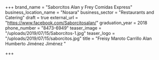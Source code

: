 +++
brand_name = "Saborcitos Alan y Frey Comidas Express"
business_location_name = "Nosara"
business_sector = "Restaurants and Catering"
draft = true
external_url = "https://www.facebook.com/Saborcitosalan/"
graduation_year = 2018
phone_number = "8473-6949"
teaser_image = "/uploads/2019/07/15/Saborcitos-1.jpg"
teaser_logo = "/uploads/2019/07/15/saborcitos.jpg"
title = "Freisy Maroto Carrillo Alan Humberto Jiménez Jiménez "

+++

